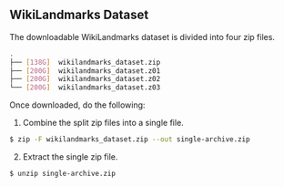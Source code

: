 ## WikiLandmarks Dataset

The downloadable WikiLandmarks dataset is divided into four zip files. 

```bash
.
├── [138G]  wikilandmarks_dataset.zip
├── [200G]  wikilandmarks_dataset.z01
├── [200G]  wikilandmarks_dataset.z02
└── [200G]  wikilandmarks_dataset.z03 
```

Once downloaded, do the following:
1. Combine the split zip files into a single file.
```bash
$ zip -F wikilandmarks_dataset.zip --out single-archive.zip
```

2. Extract the single zip file.
```bash
$ unzip single-archive.zip
```